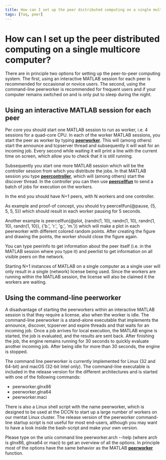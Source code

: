 ```yaml
---
title: How can I set up the peer distributed computing on a single multicore computer?
tags: [faq, peer]
---
```


# How can I set up the peer distributed computing on a single multicore computer?

There are in principle two options for setting up the peer-to-peer computing system. The first, using an interactive MATLAB session for each peer is recommended for occasional or novice users. The second, using the command-line peerworker is recommended for frequent users and if your computer remains switched on and is only put to sleep during the night.

## Using an interactive MATLAB session for each peer

Per core you should start one MATLAB session to run as worker, i.e. 4 sessions for a quad-core CPU. In each of the worker MATLAB sessions, you start the peer as worker by typing **[peerworker](https://github.com/fieldtrip/fieldtrip/blob/release/peer/peerworker.m)**. This will (among others) start the announce and tcpserver thread and subsequently it will wait for an incoming job. Every second while waiting it will print a line with the current time on screen, which allow you to check that it is still running.

Subsequently you start one more MATLAB session which will be the controller session from which you distribute the jobs. In that MATLAB session you type **[peercontroller](https://github.com/fieldtrip/fieldtrip/blob/release/peer/peercontroller.m)**, which will (among others) start the discover thread. In the controller you can then use **[peercellfun](https://github.com/fieldtrip/fieldtrip/blob/release/peer/peercellfun.m)** to send a batch of jobs for execution on the workers.

In the end you should have N+1 peers, with N workers and one controller.

As example and proof-of concept, you should try
peercellfun(@pause, {5, 5, 5, 5})
which should result in each worker pausing for 5 seconds.

Another example is
peercellfun(@plot, {randn(1, 10), randn(1, 10), randn(1, 10), randn(1, 10)}, {'b.', 'r.', 'g.', 'm.'})
which will make a plot in each peerworker with different colored random points. After creating the figure and drawing the points, the worker should close the figure again.

You can type
peerinfo
to get information about the peer itself (i.e. in the MATLAB session where you type it) and
peerlist
to get information on all visible peers on the network.

Starting N+1 instances of MATLAB on a single computer as a single user will only result in a single (network) license being used. Since the workers are running within the MATLAB session, the license will also be claimed it the workers are waiting.

## Using the command-line peerworker

A disadvantage of starting the peerworkers within an interactive MATLAB session is that they require a license, also when the worker is idle. The command-line peerworker is a stand-alone executable that implements the announce, discover, tcpserver and expire threads and that waits for an incoming job. Once a job arrives for local execution, the MATLAB engine is started, the job is evaluated, and the results are sent back. After finishing the job, the engine remains running for 30 seconds to quickly evaluate another incoming job. After being idle for more than 30 seconds, the engine is stopped.

The command line peerworker is currently implemented for Linux (32 and 64-bit) and macOS (32-bit Intel only). The command-line executable is included in the release version for the different architectures and is started with one of the following commands:

- peerworker.glnx86
- peerworker.glna64
- peerworker.maci

There is also a Linux shell script with the name peerworker, which is designed to be used at the DCCN to start up a large number of workers on our mentat Linux cluster. The release version of the peerworker command-line startup script is not useful for most end-users, although you may want to have a look inside the bash-script and make your own version.

Please type on the unix command line
peerworker.arch --help
(where arch is glnx86, glnxa64 or maci) to get an overview of all the options. In principle most of the options have the same behavior as the MATLAB **[peerworker](https://github.com/fieldtrip/fieldtrip/blob/release/peer/peerworker.m)** function.
